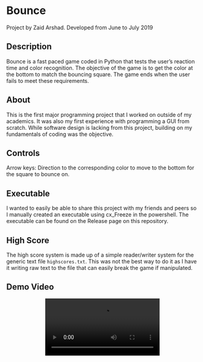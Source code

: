 # Bounce
Project by Zaid Arshad. Developed from June to July 2019

## Description
Bounce is a fast paced game coded in Python that tests the user’s reaction time and color recognition. The objective of the game is to get the color at the bottom to match the bouncing square. The game ends when the user fails to meet these requirements.

## About
This is the first major programming project that I worked on outside of my academics. It was also my first experience with programming a GUI from scratch. While software design is lacking from this project, building on my fundamentals of coding was the objective.

## Controls
Arrow keys: Direction to the corresponding color to move to the bottom for the square to bounce on.

## Executable
I wanted to easily be able to share this project with my friends and peers so I manually created an executable using cx_Freeze in the powershell. The executable can be found on the Release page on this repository.

## High Score
The high score system is made up of a simple reader/writer system for the generic text file ```highscores.txt```. This was not the best way to do it as I have it writing raw text to the file that can easily break the game if manipulated. 

## Demo Video
<div align="center">
  <video src='https://user-images.githubusercontent.com/52565263/144264028-13184e62-f1e9-41e9-9d22-d4b225a35bbd.mp4'/>
</div>
